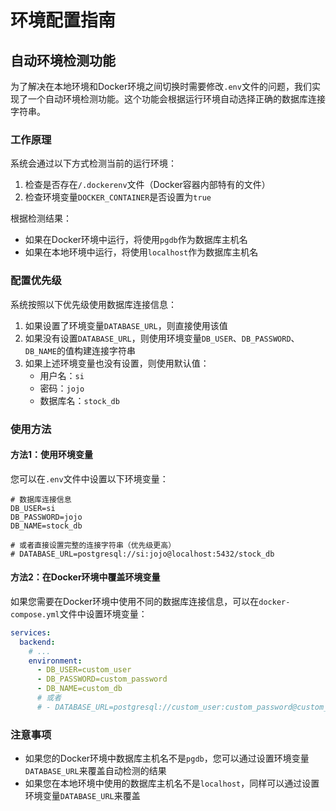 # 环境配置指南

## 自动环境检测功能

为了解决在本地环境和Docker环境之间切换时需要修改`.env`文件的问题，我们实现了一个自动环境检测功能。这个功能会根据运行环境自动选择正确的数据库连接字符串。

### 工作原理

系统会通过以下方式检测当前的运行环境：

1. 检查是否存在`/.dockerenv`文件（Docker容器内部特有的文件）
2. 检查环境变量`DOCKER_CONTAINER`是否设置为`true`

根据检测结果：
- 如果在Docker环境中运行，将使用`pgdb`作为数据库主机名
- 如果在本地环境中运行，将使用`localhost`作为数据库主机名

### 配置优先级

系统按照以下优先级使用数据库连接信息：

1. 如果设置了环境变量`DATABASE_URL`，则直接使用该值
2. 如果没有设置`DATABASE_URL`，则使用环境变量`DB_USER`、`DB_PASSWORD`、`DB_NAME`的值构建连接字符串
3. 如果上述环境变量也没有设置，则使用默认值：
   - 用户名：`si`
   - 密码：`jojo`
   - 数据库名：`stock_db`

### 使用方法

#### 方法1：使用环境变量

您可以在`.env`文件中设置以下环境变量：

```env
# 数据库连接信息
DB_USER=si
DB_PASSWORD=jojo
DB_NAME=stock_db

# 或者直接设置完整的连接字符串（优先级更高）
# DATABASE_URL=postgresql://si:jojo@localhost:5432/stock_db
```

#### 方法2：在Docker环境中覆盖环境变量

如果您需要在Docker环境中使用不同的数据库连接信息，可以在`docker-compose.yml`文件中设置环境变量：

```yaml
services:
  backend:
    # ...
    environment:
      - DB_USER=custom_user
      - DB_PASSWORD=custom_password
      - DB_NAME=custom_db
      # 或者
      # - DATABASE_URL=postgresql://custom_user:custom_password@custom_host:5432/custom_db
```

### 注意事项

- 如果您的Docker环境中数据库主机名不是`pgdb`，您可以通过设置环境变量`DATABASE_URL`来覆盖自动检测的结果
- 如果您在本地环境中使用的数据库主机名不是`localhost`，同样可以通过设置环境变量`DATABASE_URL`来覆盖